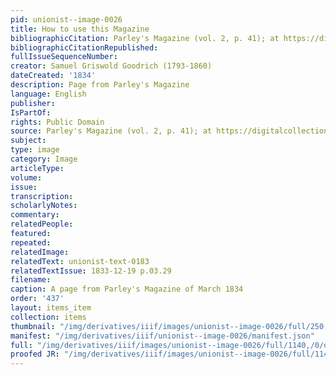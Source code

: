 ```yaml
---
pid: unionist--image-0026
title: How to use this Magazine
bibliographicCitation: Parley's Magazine (vol. 2, p. 41); at https://digitalcollections.lib.washington.edu/digital/collection/childrens/id/460/rec/9
bibliographicCitationRepublished: 
fullIssueSequenceNumber: 
creator: Samuel Griswold Goodrich (1793-1860)
dateCreated: '1834'
description: Page from Parley's Magazine
language: English
publisher: 
IsPartOf: 
rights: Public Domain
source: Parley's Magazine (vol. 2, p. 41); at https://digitalcollections.lib.washington.edu/digital/collection/childrens/id/460/rec/9
subject: 
type: image
category: Image
articleType: 
volume: 
issue: 
transcription: 
scholarlyNotes: 
commentary: 
relatedPeople: 
featured: 
repeated: 
relatedImage: 
relatedText: unionist-text-0183
relatedTextIssue: 1833-12-19 p.03.29
filename: 
caption: A page from Parley's Magazine of March 1834
order: '437'
layout: items_item
collection: items
thumbnail: "/img/derivatives/iiif/images/unionist--image-0026/full/250,/0/default.jpg"
manifest: "/img/derivatives/iiif/unionist--image-0026/manifest.json"
full: "/img/derivatives/iiif/images/unionist--image-0026/full/1140,/0/default.jpg"
proofed JR: "/img/derivatives/iiif/images/unionist--image-0026/full/1140,/0/default.jpg"
---
```

